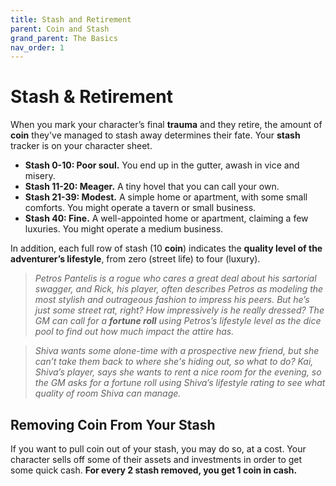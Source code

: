 ```yaml
---
title: Stash and Retirement
parent: Coin and Stash
grand_parent: The Basics
nav_order: 1
---
```


# Stash & Retirement
When you mark your character’s final **trauma** and they retire, the amount of **coin** they've managed to stash away determines their fate. Your **stash** tracker is on your character sheet.

* **Stash 0-10: Poor soul.** You end up in the gutter, awash in vice and misery.
* **Stash 11-20: Meager.** A tiny hovel that you can call your own.
* **Stash 21-39: Modest.** A simple home or apartment, with some small comforts. You might operate a tavern or small business.
* **Stash 40: Fine.** A well-appointed home or apartment, claiming a few luxuries. You might operate a medium business.

In addition, each full row of stash (10 **coin**) indicates the **quality level of the adventurer’s lifestyle**, from zero (street life) to four (luxury).

> *Petros Pantelis is a rogue who cares a great deal about his sartorial swagger, and Rick, his player, often describes Petros as modeling the most stylish and outrageous fashion to impress his peers. But he’s just some street rat, right? How impressively is he really dressed? The GM can call for a **fortune roll** using Petros’s lifestyle level as the dice pool to find out how much impact the attire has.*

> *Shiva wants some alone-time with a prospective new friend, but she can’t take them back to where she's hiding out, so what to do? Kai, Shiva’s player, says she wants to rent a nice room for the evening, so the GM asks for a fortune roll using Shiva’s lifestyle rating to see what quality of room Shiva can manage.*

## Removing Coin From Your Stash
If you want to pull coin out of your stash, you may do so, at a cost. Your character sells off some of their assets and investments in order to get some quick cash. **For every 2 stash removed, you get 1 coin in cash.**
